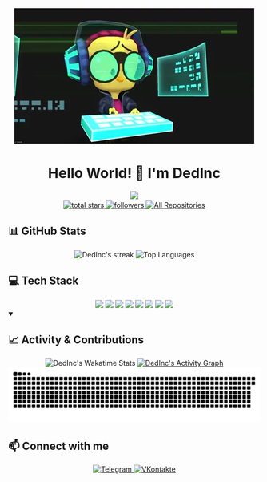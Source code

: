 <div id="header" align="center">
  <img src="https://raw.githubusercontent.com/DedInc/DedInc/main/coding.gif" width="480" height="270"/>
  <h1>Hello World! 👋 I'm DedInc</h1>
  
  <!-- Typing SVG -->
  <a href="https://github.com/DenverCoder1/readme-typing-svg">
    <img src="https://readme-typing-svg.demolab.com/?lines=Software%20Developer;Always%20learning%20new%20things;Passionate%20about%20code&font=Fira%20Code&center=true&width=440&height=45&color=2196f3&vCenter=true&pause=1000&size=22" />
  </a>
</div>

<div id="badges" align="center">
  <a href="https://github.com/DedInc?tab=repositories&sort=stargazers">
    <img src="https://custom-icon-badges.demolab.com/badge/dynamic/json?logo=star&color=55960c&labelColor=488207&label=Stars&style=for-the-badge&query=%24.stars&url=https://api.github-star-counter.workers.dev/user/DedInc" alt="total stars"/>
  </a>
  <a href="https://github.com/DedInc?tab=followers">
    <img src="https://custom-icon-badges.demolab.com/github/followers/DedInc?color=236ad3&labelColor=1155ba&style=for-the-badge&logo=person-add&label=Follow&logoColor=white" alt="followers"/>
  </a>
  <a href="https://github.com/DedInc?tab=repositories">
    <img src="https://custom-icon-badges.demolab.com/badge/-All%20Repos-2962FF?style=for-the-badge&logoColor=white&logo=repo" alt="All Repositories"/>
  </a>
</div>

## 📊 GitHub Stats

<div align="center">
  <img src="https://streak-stats.demolab.com/?user=DedInc&theme=tokyonight&hide_border=true" alt="DedInc's streak" />
  <img src="https://github-readme-stats.vercel.app/api/top-langs/?username=DedInc&theme=tokyonight&hide_border=true" alt="Top Languages" />
</div>

## 💻 Tech Stack

<div align="center">
    <img src="https://img.shields.io/badge/Java-007396.svg?style=for-the-badge&logo=java&logoColor=white"/>
    <img src="https://img.shields.io/badge/Python-14354C.svg?style=for-the-badge&logo=python&logoColor=white"/>
    <img src="https://img.shields.io/badge/MySQL-00f.svg?style=for-the-badge&logo=mysql&logoColor=white"/>
    <img src="https://img.shields.io/badge/Oracle-F00000.svg?style=for-the-badge&logo=oracle&logoColor=white"/>
    <img src="https://img.shields.io/badge/SQLite-07405e.svg?style=for-the-badge&logo=sqlite&logoColor=white"/>
    <img src="https://img.shields.io/badge/Git-F05033.svg?style=for-the-badge&logo=git&logoColor=white"/>
    <img src="https://img.shields.io/badge/Jupyter-F37626.svg?style=for-the-badge&logo=Jupyter&logoColor=white"/>
    <img src="https://img.shields.io/badge/-Stack%20Overflow-FE7A16?style=for-the-badge&logo=stack-overflow&logoColor=white"/>
</div>

<details open>
  <summary><h2>📈 Activity & Contributions</h2></summary>
  <div id="activity-graph" align="center">
    <img src="https://github-readme-stats.vercel.app/api/wakatime?username=DedInc&theme=tokyonight&hide_border=true&custom_title=Coding%20Activity%20for%20the%20Last%207%20Days" alt="DedInc's Wakatime Stats"/>
    <a href="https://github.com/ashutosh00710/github-readme-activity-graph">
      <img alt="DedInc's Activity Graph" src="https://github-readme-activity-graph.vercel.app/graph/?username=DedInc&bg_color=1a1b27&color=73daca&line=7dcfff&point=bb9af7&hide_border=true" />
    </a>
  </div>

  <div align="center">
    <picture>
      <source media="(prefers-color-scheme: dark)" srcset="https://raw.githubusercontent.com/DedInc/DedInc/output/github-snake-dark.svg" />
      <source media="(prefers-color-scheme: light)" srcset="https://raw.githubusercontent.com/DedInc/DedInc/output/github-snake.svg" />
      <img alt="github-snake" src="https://raw.githubusercontent.com/DedInc/DedInc/output/github-snake.svg" />
    </picture>
  </div>
</details>

## 📫 Connect with me

<p align="center">
  <a href="https://t.me/maehdakva_n">
    <img src="https://img.shields.io/badge/Telegram-2CA5E0?style=for-the-badge&logo=telegram&logoColor=white" alt="Telegram"/>
  </a>
  <a href="https://vk.com/animationtube">
    <img src="https://img.shields.io/badge/VKontakte-%232E87FB?style=for-the-badge&logo=vk&logoColor=white" alt="VKontakte"/>
  </a>
</p>
